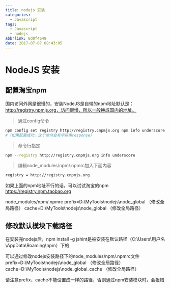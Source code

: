 ```yaml
---
title: nodejs 安装
categories:
  - Javascript
tags:
  - Javascript
  - nodejs
abbrlink: 8d0f4649
date: 2017-07-07 08:43:05
---
```

# NodeJS 安装

## 配置淘宝npm

国内访问外网是很慢的，安装NodeJS是自带的npm地址默认是：http://registry.npmjs.org，访问很慢，所以一般换成国内的地址。

> 通过config命令

```bash
npm config set registry http://registry.cnpmjs.org npm info underscore
#（如果配置成功，这个命令会有字符串response）
```
<!-- more -->
> 命令行指定

```bash
npm --registry http://registry.cnpmjs.org info underscore
```
> 编辑node_modules/npm/.npmrc加入下面内容

```bash
registry = http://registry.cnpmjs.org
```

如果上面的npm地址不行的话，可以试试淘宝的npm
https://registry.npm.taobao.org


node_modules/npm/.npmrc
prefix=D:\MyTools\nodejs\node_global （修改全局路径）
cache=D:\MyTools\nodejs\node_global （修改全局路径）



## 修改默认模块下载路径

在安装完nodejs后，npm install -g jshint是被安装在默认路径（C:\Users\用户名\AppData\Roaming\npm）下的

可以通过修改nodejs安装路径下的node_modules/npm/.npmrc文件
prefix=D:\MyTools\nodejs\node_global （修改全局路径）
cache=D:\MyTools\nodejs\node_global_cache （修改全局路径）

请注意prefix、cache不能设置成一样的路径，否则通过npm安装模块时，会报错
